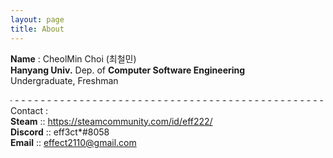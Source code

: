 ```yaml
---
layout: page
title: About
---
```


<p class="message">
  <b>Name</b> : CheolMin Choi (최철민)<br>
  <b>Hanyang Univ.</b> Dep. of <b>Computer Software Engineering</b><br>
  Undergraduate, Freshman<br>

  <marquee behavior="alternate" width="500px">- - - - - - - - - - - - - - - - - - - - - - - - - - - - - - - - - - - - - - - - - - - - - - - - - - - - - - - - - - </marquee><br>
  Contact :<br>
  <b>Steam</b> :: https://steamcommunity.com/id/eff222/<br>
  <b>Discord</b> :: eff3ct*#8058<br>
  <b>Email</b> :: effect2110@gmail.com<br>
</p>